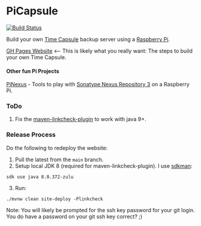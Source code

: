 PiCapsule
=======

[![Build Status](https://github.com/bhamail/picapsule/actions/workflows/build.yml/badge.svg)](https://github.com/bhamail/picapsule/actions)

Build your own [Time Capsule](https://www.apple.com/ph/airport-time-capsule/specs/) backup server using a [Raspberry Pi](https://www.raspberrypi.org).

[GH Pages Website](https://bhamail.github.io/picapsule/) <--
 This is likely what you really want: The steps to build your own Time Capsule.

#### Other fun Pi Projects

[PiNexus](https://github.com/bhamail/pinexus) - Tools to play with [Sonatype Nexus Repository 3](https://help.sonatype.com/en/sonatype-nexus-repository.html) on a Raspberry Pi.

### ToDo

1. Fix the [maven-linkcheck-plugin](https://maven.apache.org/plugins/maven-linkcheck-plugin/) to work with java 9+.

### Release Process

Do the following to redeploy the website:
1. Pull the latest from the `main` branch.
2. Setup local JDK 8 (required for maven-linkcheck-plugin). I use [sdkman](https://sdkman.io): 
```shell
sdk use java 8.0.372-zulu
```
3. Run:
```shell
./mvnw clean site-deploy -Plinkcheck 
```
Note: You will likely be prompted for the ssh key password for your git login. You do have 
a password on your git ssh key correct? ;)
